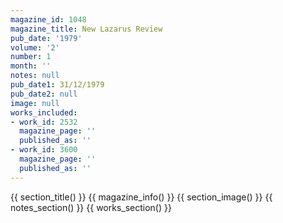 ```yaml
---
magazine_id: 1048
magazine_title: New Lazarus Review
pub_date: '1979'
volume: '2'
number: 1
month: ''
notes: null
pub_date1: 31/12/1979
pub_date2: null
image: null
works_included:
- work_id: 2532
  magazine_page: ''
  published_as: ''
- work_id: 3600
  magazine_page: ''
  published_as: ''
---
```


{{ section_title() }}
{{ magazine_info() }}
{{ section_image() }}
{{ notes_section() }}
{{ works_section() }}
